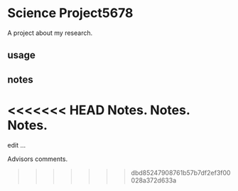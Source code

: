 # Science Project5678
A project about my research.
## usage

## notes
<<<<<<< HEAD
Notes. Notes. Notes.
=======
edit ...



Advisors comments.
>>>>>>> dbd85247908761b57b7df2ef3f00028a372d633a
